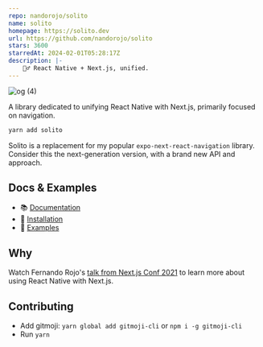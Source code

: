 ```yaml
---
repo: nandorojo/solito
name: solito
homepage: https://solito.dev
url: https://github.com/nandorojo/solito
stars: 3600
starredAt: 2024-02-01T05:28:17Z
description: |-
    🧍‍♂️ React Native + Next.js, unified.
---
```


![og (4)](https://user-images.githubusercontent.com/13172299/158270455-69bf1044-28ec-476c-b9c5-06ea818a2191.png)


A library dedicated to unifying React Native with Next.js, primarily focused on navigation.

```sh
yarn add solito
```

Solito is a replacement for my popular `expo-next-react-navigation` library. Consider this the next-generation version, with a brand new API and approach.

## Docs & Examples

- 📚 [Documentation](https://solito.dev)
- 🦄 [Installation](https://solito.dev/install)
- 🐬 [Examples](https://github.com/nandorojo/solito/tree/master/example-monorepos/blank)

## Why

Watch Fernando Rojo's [talk from Next.js Conf 2021](https://www.youtube.com/watch?v=0lnbdRweJtA) to learn more about using React Native with Next.js.

## Contributing

- Add gitmoji: `yarn global add gitmoji-cli` or `npm i -g gitmoji-cli`
- Run `yarn`

